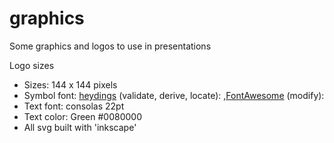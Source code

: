 # graphics

Some graphics and logos to use in presentations

Logo sizes

- Sizes: 144 x 144 pixels 
- Symbol font: [heydings](https://www.fontsquirrel.com/fonts/list/foundry/Heydon-Pickering) (validate, derive, locate): ,[FontAwesome](http://fontawesome.io/) (modify): 
- Text font: consolas 22pt
- Text color: Green #0080000
- All svg built with 'inkscape'
